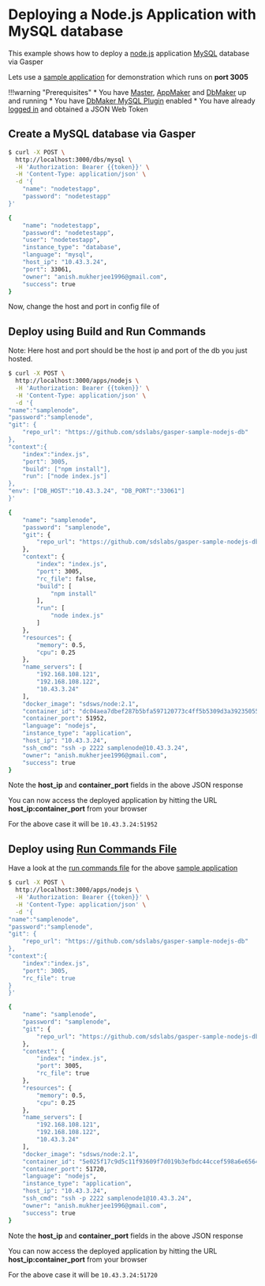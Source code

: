 # Deploying a Node.js Application with MySQL database

This example shows how to deploy a [node.js](https://nodejs.org/en/) application [MySQL](https://www.mysql.com/) database via Gasper

Lets use a [sample application](https://github.com/sdslabs/gasper-sample-nodejs-db) for demonstration which runs on **port 3005** 

!!!warning "Prerequisites"
    * You have [Master](/configurations/master/),  [AppMaker](/configurations/appmaker/) and [DbMaker](/configurations/dbmaker/) up and running
    * You have [DbMaker MySQL Plugin](/configurations/dbmaker/#mysql-configuration) enabled
    * You have already [logged in](/examples/login/) and obtained a JSON Web Token


## Create a MySQL database via Gasper

```bash
$ curl -X POST \
  http://localhost:3000/dbs/mysql \
  -H 'Authorization: Bearer {{token}}' \
  -H 'Content-Type: application/json' \
  -d '{
	"name": "nodetestapp",
	"password": "nodetestapp"
}'

{
    "name": "nodetestapp",
    "password": "nodetestapp",
    "user": "nodetestapp",
    "instance_type": "database",
    "language": "mysql",
    "host_ip": "10.43.3.24",
    "port": 33061,
    "owner": "anish.mukherjee1996@gmail.com",
    "success": true
}
```

Now, change the host and port in config file of 

## Deploy using Build and Run Commands

Note: Here host and port should be the host ip and port of the db you just hosted.

```bash
$ curl -X POST \
  http://localhost:3000/apps/nodejs \
  -H 'Authorization: Bearer {{token}}' \
  -H 'Content-Type: application/json' \
  -d '{
"name":"samplenode",
"password":"samplenode",
"git": {
	"repo_url": "https://github.com/sdslabs/gasper-sample-nodejs-db"
},
"context":{
    "index":"index.js",
    "port": 3005,
    "build": ["npm install"],
    "run": ["node index.js"]
},
"env": ["DB_HOST":"10.43.3.24", "DB_PORT":"33061"]
}'

{
    "name": "samplenode",
    "password": "samplenode",
    "git": {
        "repo_url": "https://github.com/sdslabs/gasper-sample-nodejs-db"
    },
    "context": {
        "index": "index.js",
        "port": 3005,
        "rc_file": false,
        "build": [
            "npm install"
        ],
        "run": [
            "node index.js"
        ]
    },
    "resources": {
        "memory": 0.5,
        "cpu": 0.25
    },
    "name_servers": [
        "192.168.108.121",
        "192.168.108.122",
        "10.43.3.24"
    ],
    "docker_image": "sdsws/node:2.1",
    "container_id": "dc04aea7dbef287b5bfa597120773c4ff5b5309d3a39235055ff80e9ffbee00f",
    "container_port": 51952,
    "language": "nodejs",
    "instance_type": "application",
    "host_ip": "10.43.3.24",
    "ssh_cmd": "ssh -p 2222 samplenode@10.43.3.24",
    "owner": "anish.mukherjee1996@gmail.com",
    "success": true
}
```

Note the **host_ip** and **container_port** fields in the above JSON response

You can now access the deployed application by hitting the URL **host_ip:container_port** from your browser

For the above case it will be `10.43.3.24:51952` 

## Deploy using [Run Commands File](/configurations/global/#run-commands-file)

Have a look at the [run commands file](https://github.com/sdslabs/gasper-sample-nodejs/blob/master/Gasperfile.txt) for the above [sample application](https://github.com/sdslabs/gasper-sample-nodejs)

```bash
$ curl -X POST \
  http://localhost:3000/apps/nodejs \
  -H 'Authorization: Bearer {{token}}' \
  -H 'Content-Type: application/json' \
  -d '{
"name":"samplenode",
"password":"samplenode",
"git": {
	"repo_url": "https://github.com/sdslabs/gasper-sample-nodejs-db"
},
"context":{
    "index":"index.js",
    "port": 3005,
    "rc_file": true
}
}'

{
    "name": "samplenode",
    "password": "samplenode",
    "git": {
        "repo_url": "https://github.com/sdslabs/gasper-sample-nodejs-db"
    },
    "context": {
        "index": "index.js",
        "port": 3005,
        "rc_file": true
    },
    "resources": {
        "memory": 0.5,
        "cpu": 0.25
    },
    "name_servers": [
        "192.168.108.121",
        "192.168.108.122",
        "10.43.3.24"
    ],
    "docker_image": "sdsws/node:2.1",
    "container_id": "5e025f17c9d5c11f93609f7d019b3efbdc44ccef598a6e6564973da895e5e366",
    "container_port": 51720,
    "language": "nodejs",
    "instance_type": "application",
    "host_ip": "10.43.3.24",
    "ssh_cmd": "ssh -p 2222 samplenode1@10.43.3.24",
    "owner": "anish.mukherjee1996@gmail.com",
    "success": true
}
```

Note the **host_ip** and **container_port** fields in the above JSON response

You can now access the deployed application by hitting the URL **host_ip:container_port** from your browser

For the above case it will be `10.43.3.24:51720`
